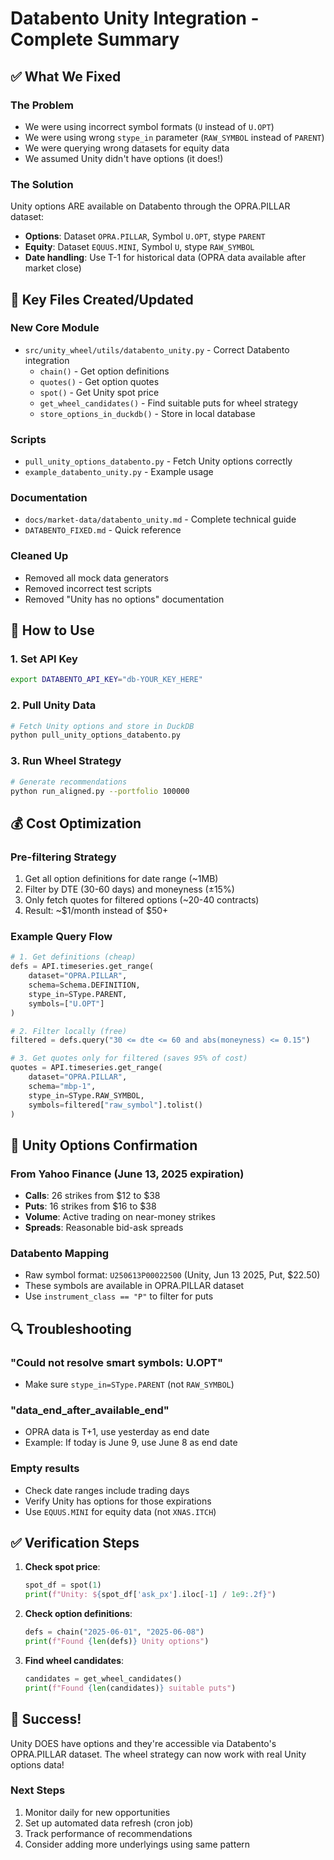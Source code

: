 # Databento Unity Integration - Complete Summary

## ✅ What We Fixed

### The Problem
- We were using incorrect symbol formats (`U` instead of `U.OPT`)
- We were using wrong `stype_in` parameter (`RAW_SYMBOL` instead of `PARENT`)
- We were querying wrong datasets for equity data
- We assumed Unity didn't have options (it does!)

### The Solution
Unity options ARE available on Databento through the OPRA.PILLAR dataset:
- **Options**: Dataset `OPRA.PILLAR`, Symbol `U.OPT`, stype `PARENT`
- **Equity**: Dataset `EQUUS.MINI`, Symbol `U`, stype `RAW_SYMBOL`
- **Date handling**: Use T-1 for historical data (OPRA data available after market close)

## 📁 Key Files Created/Updated

### New Core Module
- `src/unity_wheel/utils/databento_unity.py` - Correct Databento integration
  - `chain()` - Get option definitions
  - `quotes()` - Get option quotes
  - `spot()` - Get Unity spot price
  - `get_wheel_candidates()` - Find suitable puts for wheel strategy
  - `store_options_in_duckdb()` - Store in local database

### Scripts
- `pull_unity_options_databento.py` - Fetch Unity options correctly
- `example_databento_unity.py` - Example usage

### Documentation
- `docs/market-data/databento_unity.md` - Complete technical guide
- `DATABENTO_FIXED.md` - Quick reference

### Cleaned Up
- Removed all mock data generators
- Removed incorrect test scripts
- Removed "Unity has no options" documentation

## 🚀 How to Use

### 1. Set API Key
```bash
export DATABENTO_API_KEY="db-YOUR_KEY_HERE"
```

### 2. Pull Unity Data
```bash
# Fetch Unity options and store in DuckDB
python pull_unity_options_databento.py
```

### 3. Run Wheel Strategy
```bash
# Generate recommendations
python run_aligned.py --portfolio 100000
```

## 💰 Cost Optimization

### Pre-filtering Strategy
1. Get all option definitions for date range (~1MB)
2. Filter by DTE (30-60 days) and moneyness (±15%)
3. Only fetch quotes for filtered options (~20-40 contracts)
4. Result: ~$1/month instead of $50+

### Example Query Flow
```python
# 1. Get definitions (cheap)
defs = API.timeseries.get_range(
    dataset="OPRA.PILLAR",
    schema=Schema.DEFINITION,
    stype_in=SType.PARENT,
    symbols=["U.OPT"]
)

# 2. Filter locally (free)
filtered = defs.query("30 <= dte <= 60 and abs(moneyness) <= 0.15")

# 3. Get quotes only for filtered (saves 95% of cost)
quotes = API.timeseries.get_range(
    dataset="OPRA.PILLAR",
    schema="mbp-1",
    stype_in=SType.RAW_SYMBOL,
    symbols=filtered["raw_symbol"].tolist()
)
```

## 🎯 Unity Options Confirmation

### From Yahoo Finance (June 13, 2025 expiration)
- **Calls**: 26 strikes from $12 to $38
- **Puts**: 16 strikes from $16 to $38
- **Volume**: Active trading on near-money strikes
- **Spreads**: Reasonable bid-ask spreads

### Databento Mapping
- Raw symbol format: `U250613P00022500` (Unity, Jun 13 2025, Put, $22.50)
- These symbols are available in OPRA.PILLAR dataset
- Use `instrument_class == "P"` to filter for puts

## 🔍 Troubleshooting

### "Could not resolve smart symbols: U.OPT"
- Make sure `stype_in=SType.PARENT` (not `RAW_SYMBOL`)

### "data_end_after_available_end"
- OPRA data is T+1, use yesterday as end date
- Example: If today is June 9, use June 8 as end date

### Empty results
- Check date ranges include trading days
- Verify Unity has options for those expirations
- Use `EQUUS.MINI` for equity data (not `XNAS.ITCH`)

## ✅ Verification Steps

1. **Check spot price**:
   ```python
   spot_df = spot(1)
   print(f"Unity: ${spot_df['ask_px'].iloc[-1] / 1e9:.2f}")
   ```

2. **Check option definitions**:
   ```python
   defs = chain("2025-06-01", "2025-06-08")
   print(f"Found {len(defs)} Unity options")
   ```

3. **Find wheel candidates**:
   ```python
   candidates = get_wheel_candidates()
   print(f"Found {len(candidates)} suitable puts")
   ```

## 🎉 Success!

Unity DOES have options and they're accessible via Databento's OPRA.PILLAR dataset. The wheel strategy can now work with real Unity options data!

### Next Steps
1. Monitor daily for new opportunities
2. Set up automated data refresh (cron job)
3. Track performance of recommendations
4. Consider adding more underlyings using same pattern
